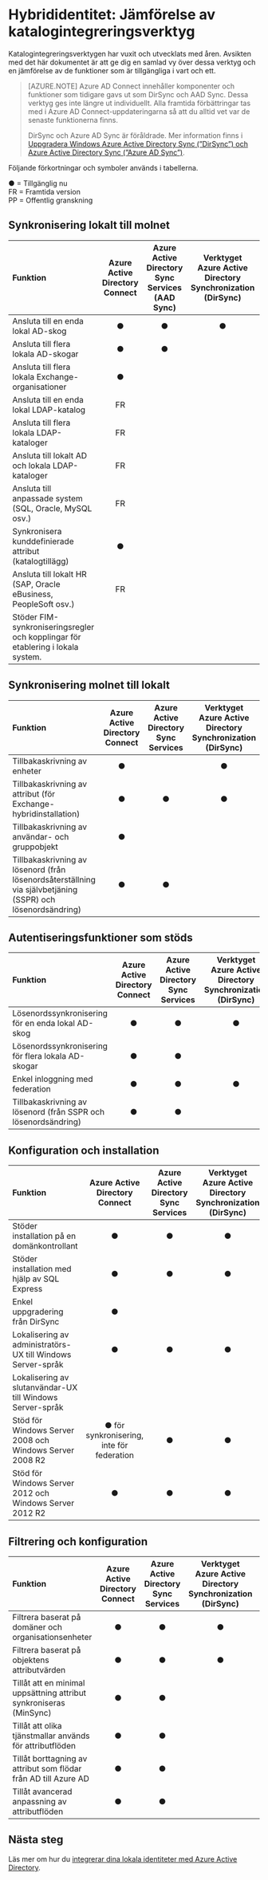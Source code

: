<properties
    pageTitle="Hybrididentitet: Jämförelse av katalogintegreringsverktyg | Microsoft Azure"
    description="Den här sidan innehåller en detaljerad tabell som jämför olika katalogintegreringsverktyg som kan användas för katalogintegrering."
    services="active-directory"
    documentationCenter=""
    authors="billmath"
    manager="stevenpo"
    editor="curtand"/>

<tags
    ms.service="active-directory"
    ms.workload="identity"
    ms.tgt_pltfrm="na"
    ms.devlang="na"
    ms.topic="get-started-article"
    ms.date="05/12/2016"
    ms.author="billmath"/>

# Hybrididentitet: Jämförelse av katalogintegreringsverktyg

Katalogintegreringsverktygen har vuxit och utvecklats med åren.  Avsikten med det här dokumentet är att ge dig en samlad vy över dessa verktyg och en jämförelse av de funktioner som är tillgängliga i vart och ett.

<!-- The hardcoded link is a workaround for campaign ids not working in acom links-->

>[AZURE.NOTE] Azure AD Connect innehåller komponenter och funktioner som tidigare gavs ut som DirSync och AAD Sync. Dessa verktyg ges inte längre ut individuellt. Alla framtida förbättringar tas med i Azure AD Connect-uppdateringarna så att du alltid vet var de senaste funktionerna finns.
>
>DirSync och Azure AD Sync är föråldrade. Mer information finns i [Uppgradera Windows Azure Active Directory Sync (”DirSync”) och Azure Active Directory Sync (”Azure AD Sync”)](https://azure.microsoft.com/documentation/articles/active-directory-aadconnect-dirsync-deprecated/?WT.mc_id=DirSyncDepACOM).


Följande förkortningar och symboler används i tabellerna.

● = Tillgänglig nu  
FR = Framtida version  
PP = Offentlig granskning  

## Synkronisering lokalt till molnet

| Funktion  | Azure Active Directory Connect  | Azure Active Directory Sync Services (AAD Sync) | Verktyget Azure Active Directory Synchronization (DirSync)| Forefront Identity Manager 2010 R2 (FIM) |Microsoft Identity Manager 2016 (MIM)|
| :-------- |:--------:|:--------:|:--------:|:--------:|:--------:
| Ansluta till en enda lokal AD-skog | ● | ● | ● | ● |● |
| Ansluta till flera lokala AD-skogar |●  | ● |  | ● |● |
| Ansluta till flera lokala Exchange-organisationer | ● |  |  |  | |
| Ansluta till en enda lokal LDAP-katalog | FR |  |  | ● |● |
| Ansluta till flera lokala LDAP-kataloger |FR  |  |  | ● |● |
| Ansluta till lokalt AD och lokala LDAP-kataloger |FR  |  |  | ● |● |
| Ansluta till anpassade system (SQL, Oracle, MySQL osv.) | FR |  |  | ● |● |
| Synkronisera kunddefinierade attribut (katalogtillägg) | ● |  |  |  |  |
|Ansluta till lokalt HR (SAP, Oracle eBusiness, PeopleSoft osv.)| FR |  |  | ● |● |
|Stöder FIM-synkroniseringsregler och kopplingar för etablering i lokala system.|  |  |  | ● |● |

## Synkronisering molnet till lokalt

| Funktion  | Azure Active Directory Connect  | Azure Active Directory Sync Services | Verktyget Azure Active Directory Synchronization (DirSync) | Forefront Identity Manager 2010 R2 (FIM) |Microsoft Identity Manager 2016 (MIM)|
| :-------- |:--------:|:--------:|:--------:|:--------:|:--------:
| Tillbakaskrivning av enheter | ● |  | ● |  ||
| Tillbakaskrivning av attribut (för Exchange-hybridinstallation) | ● | ● | ● | ● |● |
| Tillbakaskrivning av användar- och gruppobjekt |  ●|  | |  ||
| Tillbakaskrivning av lösenord (från lösenordsåterställning via självbetjäning (SSPR) och lösenordsändring) |  ● | ● |  |  ||



## Autentiseringsfunktioner som stöds

| Funktion  | Azure Active Directory Connect | Azure Active Directory Sync Services | Verktyget Azure Active Directory Synchronization (DirSync) | Forefront Identity Manager 2010 R2 (FIM) |Microsoft Identity Manager 2016 (MIM)|
| :-------- |:--------:|:--------:|:--------:|:--------:|:--------:
| Lösenordssynkronisering för en enda lokal AD-skog | ● | ● | ● |  ||
| Lösenordssynkronisering för flera lokala AD-skogar |  ●| ● |  |  ||
| Enkel inloggning med federation | ● | ● | ● | ● |● |
| Tillbakaskrivning av lösenord (från SSPR och lösenordsändring) |●  | ● |  |  ||



## Konfiguration och installation

| Funktion  | Azure Active Directory Connect  | Azure Active Directory Sync Services | Verktyget Azure Active Directory Synchronization (DirSync) | Microsoft Identity Manager 2016 (MIM) |
| :-------- |:--------:|:--------:|:--------:|:--------:
| Stöder installation på en domänkontrollant | ● | ● | ● |  |
| Stöder installation med hjälp av SQL Express | ● | ● | ● |  |
| Enkel uppgradering från DirSync |● |  |  |  |
| Lokalisering av administratörs-UX till Windows Server-språk | ● | ● | ● |  |
|Lokalisering av slutanvändar-UX till Windows Server-språk| |  |  |● |
| Stöd för Windows Server 2008 och Windows Server 2008 R2 | ● för synkronisering, inte för federation| ● | ●  | ● |
| Stöd för Windows Server 2012 och Windows Server 2012 R2 | ● | ● | ● | ● |

## Filtrering och konfiguration

Funktion  | Azure Active Directory Connect | Azure Active Directory Sync Services | Verktyget Azure Active Directory Synchronization (DirSync) | Forefront Identity Manager 2010 R2 (FIM)| Microsoft Identity Manager 2016 (MIM)
:-------- |:--------:|:--------:|:--------:|:--------:|:--------:|
Filtrera baserat på domäner och organisationsenheter | ● | ● | ● | ●  | ●
Filtrera baserat på objektens attributvärden | ● | ● | ● | ●| ●
Tillåt att en minimal uppsättning attribut synkroniseras (MinSync) | ● | ● |  ||
Tillåt att olika tjänstmallar används för attributflöden |●  | ● |  ||
Tillåt borttagning av attribut som flödar från AD till Azure AD | ● | ● |  |  |
Tillåt avancerad anpassning av attributflöden | ● | ● |  | ●  | ●

## Nästa steg
Läs mer om hur du [integrerar dina lokala identiteter med Azure Active Directory](active-directory-aadconnect.md).



<!--HONumber=Jun16_HO2-->


